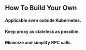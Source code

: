 ## How To Build Your Own

#### Applicable even outside Kubernetes.

#### Keep proxy as stateless as possible.

#### Minimize and simplify RPC calls.
